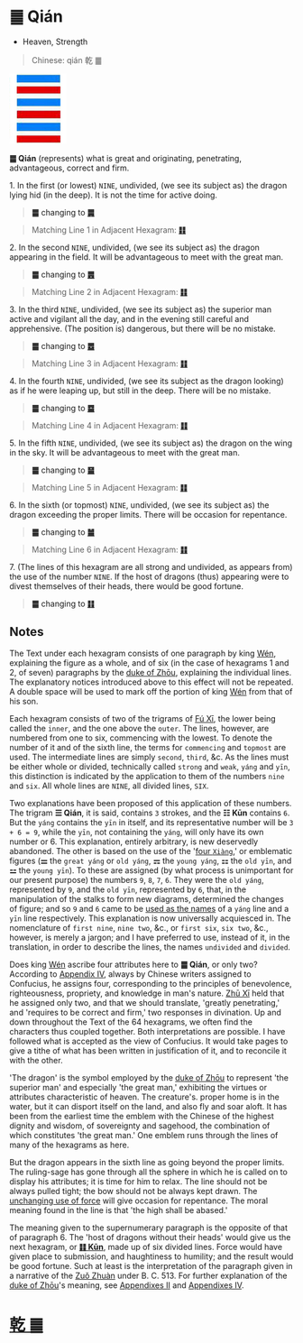 # ䷀ Qián

* Heaven, Strength

> Chinese: qián 乾 ䷀

<a id="p-57"/>

<img src="shapes/01.10.jpg" width="101" alt="乾">

**䷀ Qián** (represents) what is great and originating, penetrating, advantageous, correct and firm.

1.<a id="1.1"/> In the first (or lowest) `NINE`, undivided, (we see its subject as) the dragon lying hid (in the deep). It is not the time for active doing.

> **䷀** changing to [**䷫**](e5a7a4gou.md#44.1)

> Matching Line 1 in Adjacent Hexagram: [**䷁**](e59da4kun.md#2.1)

2.<a id="1.2"/> In the second `NINE`, undivided, (we see its subject as) the dragon appearing in the field. It will be advantageous to meet with the great man.

> **䷀** changing to [**䷌**](e5908ce4babatongren.md#13.2)

> Matching Line 2 in Adjacent Hexagram: [**䷁**](e59da4kun.md#2.2)

3.<a id="1.3"/> In the third `NINE`, undivided, (we see its subject as) the superior man active and vigilant all the day, and in the evening still careful and apprehensive. (The position is) dangerous, but there will be no mistake.

> **䷀** changing to [**䷉**](e5b1a5lv.md#10.3)

> Matching Line 3 in Adjacent Hexagram: [**䷁**](e59da4kun.md#2.3)

4.<a id="1.4"/> In the fourth `NINE`, undivided, (we see its subject as the dragon looking) as if he were leaping up, but still in the deep. There will be no mistake.

> **䷀** changing to [**䷈**](e5b08fe7959cxiaoxu.md#9.4)

> Matching Line 4 in Adjacent Hexagram: [**䷁**](e59da4kun.md#2.4)

5.<a id="1.5"/> In the fifth `NINE`, undivided, (we see its subject as) the dragon on the wing in the sky. It will be advantageous to meet with the great man.

> **䷀** changing to [**䷍**](e5a4a7e69c89dayou.md#14.5)

> Matching Line 5 in Adjacent Hexagram: [**䷁**](e59da4kun.md#2.5)

<a id="p-58"/>

6.<a id="1.6"/> In the sixth (or topmost) `NINE`, undivided, (we see its subject as) the dragon exceeding the proper limits. There will be occasion for repentance.

> **䷀** changing to [**䷪**](e5a4acguai.md#43.6)

> Matching Line 6 in Adjacent Hexagram: [**䷁**](e59da4kun.md#2.6)

7.<a id="1.7"/> (The lines of this hexagram are all strong and undivided, as appears from) the use of the number `NINE`. If the host of dragons (thus) appearing were to divest themselves of their heads, there would be good fortune.

> **䷀** changing to [**䷁**](e59da4kun.md)

## Notes

The Text under each hexagram consists of one paragraph by king [Wén](https://en.wikipedia.org/wiki/King_Wen_of_Zhou), explaining the figure as a whole, and of six (in the case of hexagrams 1 and 2, of seven) paragraphs by the [duke of Zhōu](https://en.wikipedia.org/wiki/Duke_of_Zhou), explaining the individual lines. The explanatory notices introduced above to this effect will not be repeated. A double space will be used to mark off the portion of king [Wén](https://en.wikipedia.org/wiki/King_Wen_of_Zhou) from that of his son.

Each hexagram consists of two of the trigrams of [Fú Xī](https://en.wikipedia.org/wiki/Fuxi), the lower being called the `inner`, and the one above the `outer`. The lines, however, are numbered from one to six, commencing with the lowest. To denote the number of it and of the sixth line, the terms for `commencing` and `topmost` are used. The intermediate lines are simply `second`, `third`, &c. As the lines must be either whole or divided, technically called `strong` and `weak`, `yáng` and `yīn`, this distinction is indicated by the application to them of the numbers `nine` and `six`. All whole lines are `NINE`, all divided lines, `SIX`.

Two explanations have been proposed of this application of these numbers. The trigram **☰ Qián**, it is said, contains `3` strokes, and the **☷ Kūn** contains `6`. But the `yáng` contains the `yīn` in itself, and its representative number will be `3 + 6 = 9`, while the `yīn`, not containing the `yáng`, will only have its own number or 6. This explanation, entirely arbitrary, is new deservedly abandoned. The other is based on the use of the '[four `Xiàng`](https://image.slidesharecdn.com/random-150428005651-conversion-gate02/95/-15-638.jpg?cb=1430200687),' or emblematic figures (**⚌** the `great yáng` or `old yáng`, **⚎** the `young yáng`, **⚏** the `old yīn`, and **⚍** the `young yīn`). To these are assigned (by what process is unimportant for our present purpose) the numbers `9`, `8`, `7`, `6`. They were the `old yáng`, represented by `9`, and the `old yīn`, represented by `6`, that, in the manipulation of the stalks to form new diagrams, determined the changes of figure; and so `9` and `6` came to be [used as the names](e59da4kun.md#p-59) of a `yáng` line and a `yīn` line respectively. This explanation is now universally acquiesced in. The nomenclature of `first nine`, `nine two`, &c., or `first six`, `six two`, &c., however, is merely a jargon; and I have preferred to use, instead of it, in the translation, in order to describe the lines, the names `undivided` and `divided`.

Does king [Wén](https://en.wikipedia.org/wiki/King_Wen_of_Zhou) ascribe four attributes here to **䷀ Qián**, or only two? According to [Appendix IV](appendix04s1.md), always by Chinese writers assigned to Confucius, he assigns four, corresponding to the principles of benevolence, righteousness, propriety, and knowledge in man's nature. [Zhū Xī](https://en.wikipedia.org/wiki/Zhu_Xi) held that he assigned only two, and that we should translate, 'greatly penetrating,' and 'requires to be correct and firm,' two responses in divination. Up and down throughout the Text of the 64 hexagrams, we often find the characters thus coupled together. Both interpretations are possible. I have followed what is accepted as the view of Confucius. It would take pages to give a tithe of what has been written in justification of it, and to reconcile it with the other.

'The dragon' is the symbol employed by the [duke of Zhōu](https://en.wikipedia.org/wiki/Duke_of_Zhou) to represent 'the superior man' and especially 'the great man,' exhibiting the virtues or attributes characteristic of heaven. The creature's. proper home is in the water, but it can disport itself on the land, and also fly and soar aloft. It has been from the earliest time the emblem with the Chinese of the highest dignity and wisdom, of sovereignty and sagehood, the combination of which constitutes 'the great man.' One emblem runs through the lines of many of the hexagrams as here.

But the dragon appears in the sixth line as going beyond the proper limits. The ruling-sage has gone through all the sphere in which he is called on to display his attributes; it is time for him to relax. The line should not be always pulled tight; the bow should not be always kept drawn. The [unchanging use of force](e59da4kun.md#p-60) will give occasion for repentance. The moral meaning found in the line is that 'the high shall be abased.'

The meaning given to the supernumerary paragraph is the opposite of that of paragraph 6. The 'host of dragons without their heads' would give us the next hexagram, or [**䷁ Kūn**](e59da4kun.md), made up of six divided lines. Force would have given place to submission, and haughtiness to humility; and the result would be good fortune. Such at least is the interpretation of the paragraph given in a narrative of the [Zuǒ Zhuàn](https://en.wikipedia.org/wiki/Zuo_zhuan) under B. C. 513. For further explanation of the [duke of Zhōu](https://en.wikipedia.org/wiki/Duke_of_Zhou)'s meaning, see [Appendixes II](appendix02s1.md) and [Appendixes IV](appendix04s1.md).

# [乾 ䷀](e4b9beqian_cn.md)
